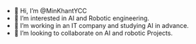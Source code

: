 - 👋 Hi, I’m @MinKhantYCC
- 👀 I’m interested in AI and Robotic engineering.
- 🌱 I’m working in an IT company and studying AI in advance.
- 💞️ I’m looking to collaborate on AI and robotic Projects.

<!---
MinKhantYCC/MinKhantYCC is a ✨ special ✨ repository because its `README.md` (this file) appears on your GitHub profile.
You can click the Preview link to take a look at your changes.
--->
